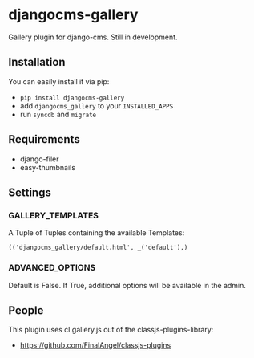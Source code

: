 # djangocms-gallery

Gallery plugin for django-cms. Still in development.

## Installation
You can easily install it via pip:

* `pip install djangocms-gallery`
* add `djangocms_gallery` to your `INSTALLED_APPS`
* run `syncdb` and `migrate`

## Requirements
* django-filer
* easy-thumbnails

## Settings
### GALLERY_TEMPLATES
A Tuple of Tuples containing the available Templates:

`(('djangocms_gallery/default.html', _('default'),)`

### ADVANCED_OPTIONS
Default is False. If True, additional options will be available in the admin.

## People
This plugin uses cl.gallery.js out of the classjs-plugins-library:
* https://github.com/FinalAngel/classjs-plugins